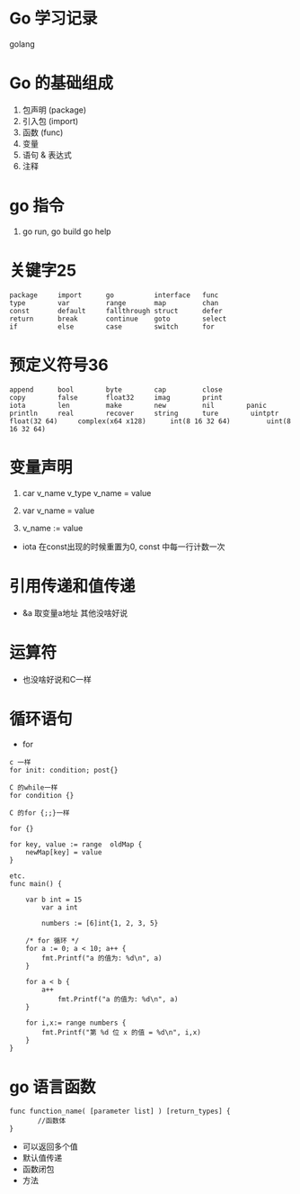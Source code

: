 # Go 学习记录 #
golang 

# Go 的基础组成 #
1. 包声明 (package)
2. 引入包 (import)
3. 函数 (func)
4. 变量
5. 语句 & 表达式
6. 注释

# go 指令 #
1. go run, go build  go help

# 关键字25 #
```
package     import      go          interface   func
type        var         range       map         chan
const       default     fallthrough struct      defer
return      break       continue    goto        select
if          else        case        switch      for
```

# 预定义符号36 #
```
append      bool        byte        cap         close
copy        false       float32     imag        print
iota        len         make        new         nil        panic
println     real        recover     string      ture        uintptr
float(32 64)     complex(x64 x128)      int(8 16 32 64)         uint(8 16 32 64)
```

# 变量声明 #
1. car v_name v_type
v_name = value

2. var v_name = value

3. v_name := value

- iota 在const出现的时候重置为0, const 中每一行计数一次

# 引用传递和值传递 #
- &a 取变量a地址 其他没啥好说

# 运算符 #
- 也没啥好说和C一样


# 循环语句 #
- for
```
c 一样
for init: condition; post{}

C 的while一样
for condition {}

C 的for {;;}一样

for {}

for key, value := range  oldMap {
    newMap[key] = value
}

etc.
func main() {

    var b int = 15
        var a int

        numbers := [6]int{1, 2, 3, 5} 

    /* for 循环 */
    for a := 0; a < 10; a++ {
        fmt.Printf("a 的值为: %d\n", a)
    }

    for a < b {
        a++
            fmt.Printf("a 的值为: %d\n", a)
    }

    for i,x:= range numbers {
        fmt.Printf("第 %d 位 x 的值 = %d\n", i,x)
    }   
}
```

# go 语言函数 #
```
func function_name( [parameter list] ) [return_types] {
       //函数体
}
```
- 可以返回多个值
- 默认值传递
- 函数闭包
- 方法

